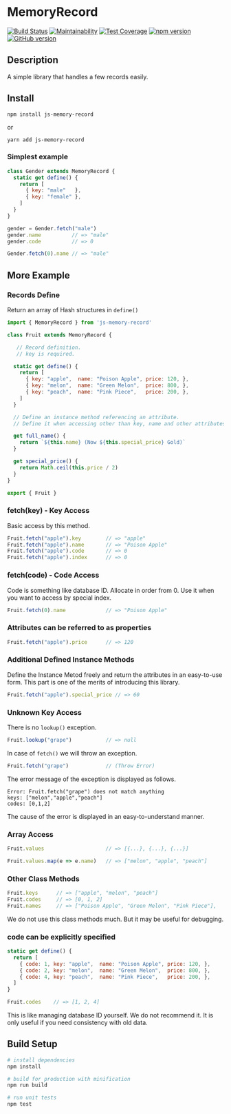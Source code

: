 # MemoryRecord

[![Build Status](https://travis-ci.org/akicho8/js-memory-record.svg?branch=master)](https://travis-ci.org/akicho8/js-memory-record)
[![Maintainability](https://api.codeclimate.com/v1/badges/010e25e22f84080afe2d/maintainability)](https://codeclimate.com/github/akicho8/js-memory-record/maintainability)
[![Test Coverage](https://api.codeclimate.com/v1/badges/4de340004a69572e32a0/test_coverage)](https://codeclimate.com/github/akicho8/js-memory-record/test_coverage)
[![npm version](https://badge.fury.io/js/js-memory-record.svg)](https://badge.fury.io/js/js-memory-record)
[![GitHub version](https://badge.fury.io/gh/akicho8%2Fjs-memory-record.svg)](https://badge.fury.io/gh/akicho8%2Fjs-memory-record)

## Description

A simple library that handles a few records easily.

## Install

```shell
npm install js-memory-record
```

or

```shell
yarn add js-memory-record
```

### Simplest example

```js
class Gender extends MemoryRecord {
  static get define() {
    return [
      { key: "male"   },
      { key: "female" },
    ]
  }
}

gender = Gender.fetch("male")
gender.name          // => "male"
gender.code          // => 0

Gender.fetch(0).name // => "male"
```

## More Example

### Records Define

Return an array of Hash structures in `define()`

```js
import { MemoryRecord } from 'js-memory-record'

class Fruit extends MemoryRecord {

   // Record definition.
   // key is required.

  static get define() {
    return [
      { key: "apple",  name: "Poison Apple", price: 120, },
      { key: "melon",  name: "Green Melon",  price: 800, },
      { key: "peach",  name: "Pink Piece",   price: 200, },
    ]
  }

  // Define an instance method referencing an attribute.
  // Define it when accessing other than key, name and other attributes

  get full_name() {
    return `${this.name} (Now ${this.special_price} Gold)`
  }

  get special_price() {
    return Math.ceil(this.price / 2)
  }
}

export { Fruit }
```

### fetch(key) - Key Access

Basic access by this method.

```js
Fruit.fetch("apple").key        // => "apple"
Fruit.fetch("apple").name       // => "Poison Apple"
Fruit.fetch("apple").code       // => 0
Fruit.fetch("apple").index      // => 0
```

### fetch(code) - Code Access

Code is something like database ID.
Allocate in order from 0.
Use it when you want to access by special index.

```js
Fruit.fetch(0).name             // => "Poison Apple"
```

### Attributes can be referred to as properties

```js
Fruit.fetch("apple").price      // => 120
```

### Additional Defined Instance Methods

Define the Instance Metod freely and return the attributes in an easy-to-use form. This part is one of the merits of introducing this library.

```js
Fruit.fetch("apple").special_price // => 60
```

### Unknown Key Access

There is no `lookup()` exception.

```js
Fruit.lookup("grape")           // => null
```

In case of `fetch()` we will throw an exception.

```js
Fruit.fetch("grape")            // (Throw Error)
```

The error message of the exception is displayed as follows.

```text
Error: Fruit.fetch("grape") does not match anything
keys: ["melon","apple","peach"]
codes: [0,1,2]
```

The cause of the error is displayed in an easy-to-understand manner.

### Array Access

```js
Fruit.values                    // => [{...}, {...}, {...}]
```

```js
Fruit.values.map(e => e.name)   // => ["melon", "apple", "peach"]
```

### Other Class Methods

```js
Fruit.keys      // => ["apple", "melon", "peach"]
Fruit.codes     // => [0, 1, 2]
Fruit.names     // => ["Poison Apple", "Green Melon", "Pink Piece"],
```

We do not use this class methods much. But it may be useful for debugging.

### code can be explicitly specified

```js
static get define() {
  return [
    { code: 1, key: "apple",  name: "Poison Apple", price: 120, },
    { code: 2, key: "melon",  name: "Green Melon",  price: 800, },
    { code: 4, key: "peach",  name: "Pink Piece",   price: 200, },
  ]
}
```

```js
Fruit.codes    // => [1, 2, 4]
```

This is like managing database ID yourself. We do not recommend it.
It is only useful if you need consistency with old data.

## Build Setup

```bash
# install dependencies
npm install

# build for production with minification
npm run build

# run unit tests
npm test
```
